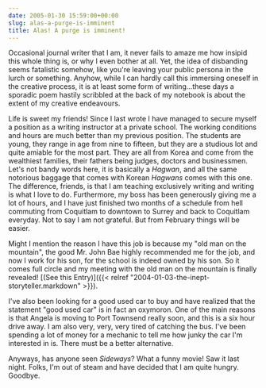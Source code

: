 ```yaml
---
date: 2005-01-30 15:59:00+00:00
slug: alas-a-purge-is-imminent
title: Alas! A purge is imminent!
---
```


Occasional journal writer that I am, it never fails to amaze me how insipid this whole thing is, or why I even bother at all. Yet, the idea of disbanding seems fatalistic somehow, like you're leaving your public persona in the lurch or something. Anyhow, while I can hardly call this immersing oneself in the creative process, it is at least some form of writing...these days a sporadic poem hastily scribbled at the back of my notebook is about the extent of my creative endeavours. 

Life is sweet my friends! Since I last wrote I have managed to secure myself a position as a writing instructor at a private school. The working conditions and hours are much better than my previous position. The students are young, they range in age from nine to fifteen, but they are a studious lot and quite amiable for the most part. They are all from Korea and come from the wealthiest families, their fathers being judges, doctors and businessmen. Let's not bandy words here, it is basically a _Hagwan_, and all the same notorious baggage that comes with Korean _Hagwans_ comes with this one. The difference, friends, is that I am teaching exclusively writing and writing is what I love to do. Furthermore, my boss has been generously giving me a lot of hours, and I have just finished two months of a schedule from hell commuting from Coquitlam to downtown to Surrey and back to Coquitlam everyday. Not to say I am not grateful. But from February things will be easier.

Might I mention the reason I have this job is because my "old man on the mountain", the good Mr. John Bae highly recommended me for the job, and now I work for his son, for the school is indeed owned by his son. So it comes full circle and my meeting with the old man on the mountain is finally revealed! [(See this Entry)]({{< relref "2004-01-03-the-inept-storyteller.markdown" >}}). 

I've also been looking for a good used car to buy and have realized that the statement "good used car" is in fact an oxymoron. One of the main reasons is that Angela is moving to Port Townsend really soon, and this is a six hour drive away. I am also very, very, very tired of catching the bus. I've been spending a lot of money for a mechanic to tell me how junky the car I'm interested in is. There must be a better alternative. 

Anyways, has anyone seen _Sideways_? What a funny movie! Saw it last night. Folks, I'm out of steam and have decided that I am quite hungry. Goodbye.
